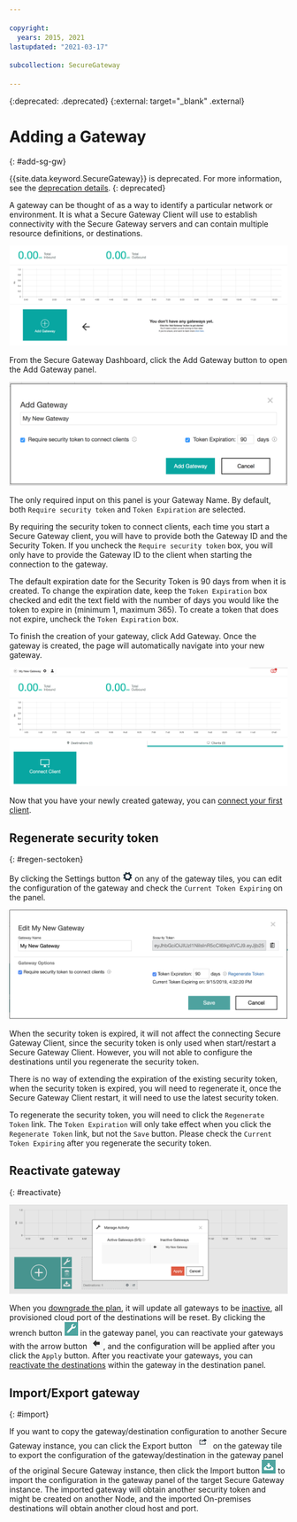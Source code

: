 ```yaml
---

copyright:
  years: 2015, 2021
lastupdated: "2021-03-17"

subcollection: SecureGateway

---
```

{:deprecated: .deprecated}
{:external: target="_blank" .external}

# Adding a Gateway
{: #add-sg-gw}

{{site.data.keyword.SecureGateway}} is deprecated. For more information, see the [deprecation details](/docs/SecureGateway?topic=SecureGateway-dep-overview).
{: deprecated}

A gateway can be thought of as a way to identify a particular network or environment.  It is what a Secure Gateway Client will use to establish connectivity with the Secure Gateway servers and can contain multiple resource definitions, or destinations.

![Secure Gateway Dashboard](./images/newDashboard.png?raw=true "Secure Gateway Dashboard")

From the Secure Gateway Dashboard, click the Add Gateway button to open the Add Gateway panel.

![Add Gateway](./images/addGateway.png?raw=true "Add Gateway")

The only required input on this panel is your Gateway Name.  By default, both `Require security token` and `Token Expiration` are selected.

By requiring the security token to connect clients, each time you start a Secure Gateway client, you will have to provide both the Gateway ID and the Security Token.  If you uncheck the `Require security token` box, you will only have to provide the Gateway ID to the client when starting the connection to the gateway.

The default expiration date for the Security Token is 90 days from when it is created.  To change the expiration date, keep the `Token Expiration` box checked and edit the text field with the number of days you would like the token to expire in (minimum 1, maximum 365).  To create a token that does not expire, uncheck the `Token Expiration` box.  

To finish the creation of your gateway, click Add Gateway.  Once the gateway is created, the page will automatically navigate into your new gateway.

![New Gateway](./images/newGateway.png?raw=true "New Gateway")

Now that you have your newly created gateway, you can [connect your first client](/docs/services/SecureGateway?topic=SecureGateway-add-client).

## Regenerate security token
{: #regen-sectoken}

By clicking the Settings button ![Setting Button](./images/settingIcon.png?raw=true "Setting Button") on any of the gateway tiles, you can edit the configuration of the gateway and check the `Current Token Expiring` on the panel.

![Guided Setup](./images/editGateway.png?raw=true "Edit Gateway")

When the security token is expired, it will not affect the connecting Secure Gateway Client, since the security token is only used when start/restart a Secure Gateway Client. However, you will not able to configure the destinations until you regenerate the security token.

There is no way of extending the expiration of the existing security token, when the security token is expired, you will need to regenerate it, once the Secure Gateway Client restart, it will need to use the latest security token.

To regenerate the security token, you will need to click the `Regenerate Token` link. The `Token Expiration` will only take effect when you click the `Regenerate Token` link, but not the `Save` button. Please check the `Current Token Expiring` after you regenerate the security token.

## Reactivate gateway
{: #reactivate}

![Manage Activity](./images/manageActivity.png?raw=true "Manage Activity")

When you [downgrade the plan](/docs/SecureGateway?topic=SecureGateway-secure-gateway-service-plans#changing-plans), it will update all gateways to be [inactive](/docs/SecureGateway?topic=SecureGateway-sg-faq#states-answer-non-functional), all provisioned cloud port of the destinations will be reset. By clicking the wrench button ![Wrench Button](./images/wrenchIcon.png?raw=true "Wrench Button") in the gateway panel, you can reactivate your gateways with the arrow button ![Arrow Button](./images/arrowIcon.png?raw=true "Arrow Button"), and the configuration will be applied after you click the `Apply` button. After you reactivate your gateways, you can [reactivate the destinations](/docs/SecureGateway?topic=SecureGateway-add-dest#reactivate) within the gateway in the destination panel.

## Import/Export gateway
{: #import}

If you want to copy the gateway/destination configuration to another Secure Gateway instance, you can click the Export button ![Export Button](./images/exportIcon.png?raw=true "Export Button") on the gateway tile to export the configuration of the gateway/destination in the gateway panel of the original Secure Gateway instance, then click the Import button ![Import Button](./images/importIcon.png?raw=true "Import Button") to import the configuration in the gateway panel of the target Secure Gateway instance. The imported gateway will obtain another security token and might be created on another Node, and the imported On-premises destinations will obtain another cloud host and port.
